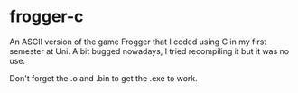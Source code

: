 # frogger-c

An ASCII version of the game Frogger that I coded using C in my first semester at Uni. A bit bugged nowadays, I tried recompiling it but it was no use.

Don't forget the .o and .bin to get the .exe to work.
